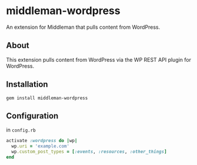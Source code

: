 # middleman-wordpress

An extension for Middleman that pulls content from WordPress.

## About

This extension pulls content from WordPress via the WP REST API plugin for WordPress.

## Installation

```
gem install middleman-wordpress
```

## Configuration

in `config.rb`

```ruby
activate :wordpress do |wp|
  wp.uri = 'example.com'
  wp.custom_post_types = [:events, :resources, :other_things]
end
```
